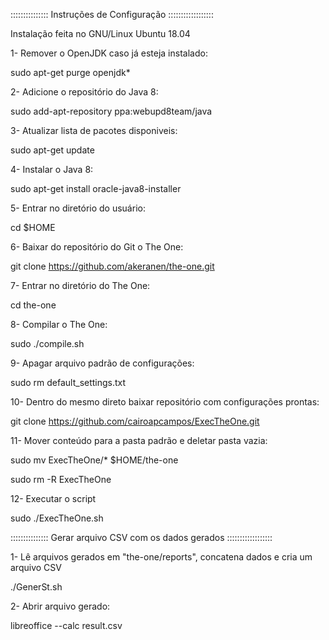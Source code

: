 ::::::::::::::: Instruções de Configuração ::::::::::::::::::

Instalação feita no GNU/Linux Ubuntu 18.04

1- Remover o OpenJDK caso já esteja instalado:

sudo apt-get purge openjdk*

2- Adicione o repositório do Java 8:

sudo add-apt-repository ppa:webupd8team/java

3- Atualizar lista de pacotes disponiveis:

sudo apt-get update

4- Instalar o Java 8:

sudo apt-get install oracle-java8-installer

5- Entrar no diretório do usuário:

cd $HOME

6- Baixar do repositório do Git o The One:

git clone https://github.com/akeranen/the-one.git

7- Entrar no diretório do The One:

cd the-one

8- Compilar o The One:

sudo ./compile.sh

9- Apagar arquivo padrão de configurações:

sudo rm default_settings.txt

10- Dentro do mesmo direto baixar repositório com configurações prontas:

git clone https://github.com/cairoapcampos/ExecTheOne.git

11- Mover conteúdo para a pasta padrão e deletar pasta vazia:

sudo mv ExecTheOne/* $HOME/the-one

sudo rm -R ExecTheOne

12- Executar o script

sudo ./ExecTheOne.sh


::::::::::::::: Gerar arquivo CSV com os dados gerados ::::::::::::::::::

1- Lê arquivos gerados em "the-one/reports", concatena dados e cria um arquivo CSV

./GenerSt.sh

2- Abrir arquivo gerado:

libreoffice --calc result.csv 
